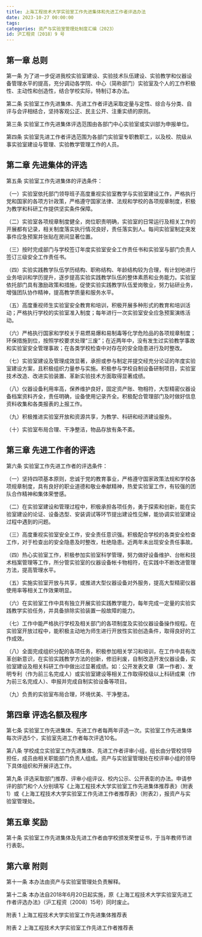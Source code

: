 ```yaml
---
title: 上海工程技术大学实验室工作先进集体和先进工作者评选办法
date: 2023-10-27 00:00:00
tags:
categories: 资产与实验室管理处制度汇编（2023）
id: 沪工程资〔2018〕9 号
---
```


## 第一章 总则

第一条 为了进一步促进我校实验室建设、实验技术队伍建设、实验教学和仪器设备管理水平的提高，充分调动各学院、中心（简称部门）实验室及个人的工作积极性、主动性和创造性，结合学校实际，特制订本办法。

第二条 实验室工作先进集体、先进工作者评选采取定量与定性、综合与分类、自评与会评相结合，坚持客观公正、民主公开、注重实绩的原则。

第三条 实验室工作先进集体评选范围由各部门中心实验室或实训部为申报单位。

第四条 实验室先进工作者评选范围为各部门实验室专职教职工，以及校、院级从事实验室建设与管理、实验教学管理工作的人员。

## 第二章 先进集体的评选

第五条 实验室工作先进集体的评选条件：

（一）实验室依托部门领导班子高度重视实验室教学与实验室建设工作，严格执行党和国家的各项方针政策，严格遵守国家法律、法规和学校的各项规章制度，积极为教学和科研工作提供坚实条件保障。

（二）实验室各项规章制度健全，岗位职责明确，实验室的日常运行及相关工作的开展都有记录，相关制度落实执行情况良好，责任落实到人。每间实验室制定突发事件应急预案并张贴在房间显著位置。

（三）按时完成部门与学校签订年度实验室安全工作责任书和实验室与部门负责人签订三级安全工作责任书。

（四）实验实践教学队伍学历结构、职称结构、年龄结构较为合理，有计划地进行业务培训和学历提升，逐步提高实验实践教学队伍的整体素质和业务能力。实验室依托部门具有激励政策和措施，促使实验实践教学队伍爱岗敬业，努力钻研业务，增强团队协作精神，提高教学质量和服务水平。

（五）高度重视师生实验室安全教育和培训，积极开展多种形式的教育和培训活动；严格执行学校的实验室准入制度；每年进行一次实验室安全应急预案演练活动。

（六）严格执行国家和学校关于易燃易爆和易制毒等化学危险品的各项规章制度；环保措施到位，按照学校要求处理“三废”；在近两年中，没有发生过实验教学事故和实验室安全管理事故；在各类学校检查中对存在的安全隐患进行及时整改。

（七）实验室建设及管理成效显著，承担或参与制定并提交经充分论证的年度实验室建设方案，且积极组织力量参与实施。积极参与学校自制设备研制项目，实验室技术改造、改进实验装置、革新实验技术方面取得显著成绩。

（八）仪器设备利用率高，保养维护良好，固定资产账、物相符，大型精密仪器设备档案资料齐全，责任明确，设备使用记录齐全。积极配合管理部门及时做好信息资料收集和各类报表的上报工作。

（九）积极推进实验室开放和资源共享，为教学、科研和经济建设服务。

（十）实验室布局合理、干净整洁，物品存放有条不紊。

## 第三章 先进工作者的评选

第六条 实验室工作先进工作者的评选条件：

（一）坚持四项基本原则，忠诚于党的教育事业，严格遵守国家政策法规和学校各项规章制度，具有良好的职业道德和敬业奉献精神，热爱实验室工作，有较强的团队合作精神和集体荣誉感。

（二）在实验室建设和管理过程中，积极承担各项任务，勇于探索和创新，能在实验室建设的论证、设备选型、安装调试等环节提出建设性见解，能协调实验室建设过程中遇到的问题。

（三）高度重视实验室安全工作，安全责任意识强。积极配合学校的各类安全检查工作，对于检查出的安全隐患及时整改，杜绝隐患。近两年未出现安全责任事故。

（四）热心实验室工作，积极参加实验室科学管理，努力做好设备维护、台帐和技术档案管理等工作，所分管实验室的仪器设备帐卡物相符，在实践中不断改进管理方法，提高管理水平。

（五）实施实验室开放与共享，或推进大型仪器设备对外服务，提高大型精密仪器使用率等相关工作效果明显。

（六）在实验室工作中具有独立开展实验实践教学能力，每年完成一定量的实验实践教学实验任务，并具备排除实验装置一般故障的能力。

（七）工作中能严格执行学校及相关部门的各项制度及实验仪器设备操作规程。在实验室开放过程中，能积极主动地为师生进行开放性实验创造条件，取得良好的工作成效。

（八）全面完成组织分配的各项任务，积极参加相关学习和培训，在工作中具有改革创新意识，在实验实践教学方法的创新，修旧利废，自制改造开发仪器设备，实验室建设及相关科研工作中做出过显著成绩。如：公开发表文章（第一作者）、发明专利（作为前三名完成人）或实验室建设等相关工作取得校级以上科研成果（作为前三名完成人）、申报并完成自制实验设备等项目。

（九）负责的实验室布局合理，环境优美、干净整洁。

## 第四章 评选名额及程序

第七条 实验室工作先进集体、先进工作者每两年评选一次。实验室工作先进集体每次评选5个，实验室先进工作者每次评选10名。

第八条 学校成立实验室工作先进集体、先进工作者评审小组，组长由分管校领导担任，成员由相关职能部门负责人组成。资产与实验室管理处在校评审小组的领导下具体组织和开展评选工作。

第九条 评选采取部门推荐、评审小组评议、校内公示、公开表彰的办法。申请参评的部门和个人分别填写《上海工程技术大学实验室工作先进集体推荐表》（附表1）或《上海工程技术大学实验室工作先进工作者推荐表》（附表2），报资产与实验室管理处。

## 第五章 奖励

第十条 实验室工作先进集体及先进工作者由学校颁发荣誉证书，于当年教师节进行表彰。

## 第六章 附则

第十一条 本办法由资产与实验室管理处负责解释。

第十二条 本办法自2018年6月20日起实施，原《上海工程技术大学实验室先进工作者评选办法》（沪工程资〔2008〕15号）同时废止。

附表 1 上海工程技术大学实验室工作先进集体推荐表

附表 2 上海工程技术大学实验室工作先进工作者推荐表
